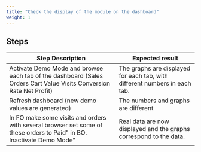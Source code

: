 ```yaml
---
title: "Check the display of the module on the dashboard"
weight: 1
---
```

## Steps
| Step Description | Expected result |
| ----- | ----- |
| Activate Demo Mode and browse each tab of the dashboard (Sales Orders Cart Value Visits Conversion Rate Net Profit) | The graphs are displayed for each tab, with different numbers in each tab. |
| Refresh dashboard (new demo values are generated) | The numbers and graphs are different |
| In FO make some visits and orders with several browser set some of these orders to Paid" in BO. Inactivate Demo Mode" | Real data are now displayed and the graphs correspond to the data. |
